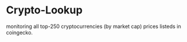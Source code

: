 # Crypto-Lookup
monitoring all top-250 cryptocurrencies (by market cap) prices listeds in coingecko.
